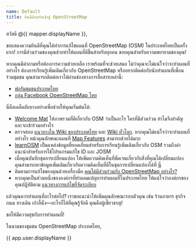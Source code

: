 ```yaml
---
name: Default
title: ยินดีต้อนรับเข้าสู่ OpenStreetMap
---
```


สวัสดี @{{ mapper.displayName }},

ขอแสดงความยินดีที่คุณได้ทำการแก้ไขแผนที่ OpenStreetMap (OSM) ในประเทศไทยเป็นครั้งแรก! การมีส่วนร่วมของคุณช่วยทำให้แผนที่ดีขึ้นสำหรับทุกคน ขอบคุณสำหรับความพยายามของคุณ!

หากคุณมีคำถามหรือต้องการความช่วยเหลือ เราพร้อมที่จะช่วยเสมอ ไม่ว่าคุณจะไม่แน่ใจว่าจะทำแผนที่อย่างไร ต้องการเรียนรู้เพิ่มเติมเกี่ยวกับ OpenStreetMap หรืออยากติดต่อกับนักทำแผนที่เพื่อนร่วมชุมชน คุณสามารถติดต่อเราได้ผ่านช่องทางการสื่อสารเหล่านี้:

- [ฟอรัมชุมชนประเทศไทย](https://community.openstreetmap.org/c/communities/th/53)
- [กลุ่ม Facebook OpenStreetMap ไทย](https://www.facebook.com/groups/107441312638800/)

นี่คือเคล็ดลับบางอย่างเพื่อช่วยให้คุณเริ่มต้นได้:

- [Welcome Mat](https://welcome.openstreetmap.org/) ให้ภาพรวมที่ดีเกี่ยวกับ OSM ว่าเป็นอะไร ใครที่มีส่วนร่วม ทำไมจึงสำคัญ และจะเข้าร่วมอย่างไร
- ตรวจสอบ [แนวทางใน Wiki ของประเทศไทย](https://wiki.openstreetmap.org/wiki/WikiProject_Thailand) และ [Wiki ทั่วโลก](https://wiki.openstreetmap.org/). หากคุณไม่แน่ใจว่าจะทำแผนที่อย่างไร หน้าคุณลักษณะแผนที่ [Map Features](https://wiki.openstreetmap.org/wiki/Map_Features) สามารถช่วยได้มาก
- [learnOSM](https://learnosm.org) เป็นแหล่งข้อมูลที่ยอดเยี่ยมสำหรับการเรียนรู้เพิ่มเติมเกี่ยวกับ OSM รวมถึงคำแนะนำสำหรับการใช้โปรแกรมแก้ไข iD และ JOSM
- เมื่อคุณบันทึกชุดการเปลี่ยนแปลง ให้เพิ่มความคิดเห็นที่ชัดเจนเกี่ยวกับสิ่งที่คุณได้เปลี่ยนแปลง คุณสามารถหาข้อมูลเพิ่มเติมเกี่ยวกับความคิดเห็นที่ดีในชุดการเปลี่ยนแปลงได้ที่ [นี่](https://wiki.openstreetmap.org/wiki/Good_changeset_comments)
- ติดตามการแก้ไขของคุณด้วยเครื่องมือ [คุณได้มีส่วนร่วมกับ OpenStreetMap อย่างไร?](https://hdyc.neis-one.org/)
- หากคุณเป็นส่วนหนึ่งขององค์กรที่ทำแคมเปญการทำแผนที่ในประเทศไทย ให้แน่ใจว่าองค์กรของคุณปฏิบัติตาม [แนวทางการแก้ไขที่จัดระเบียบ](https://osmfoundation.org/wiki/Organised_Editing_Guidelines)

แล้วคุณควรทำแผนที่อะไรต่อไป? เราขอแนะนำให้เพิ่มคุณลักษณะรอบตัวคุณ เช่น ร้านอาหาร ธุรกิจ ถนน ทางเดิน เก้าอี้นั่ง—อะไรก็ได้ที่คุณรู้จักดี คุณคือผู้เชี่ยวชาญ!

ขอให้มีความสุขกับการทำแผนที่!

ในนามของชุมชน OpenStreetMap ประเทศไทย,

{{ app.user.displayName }}